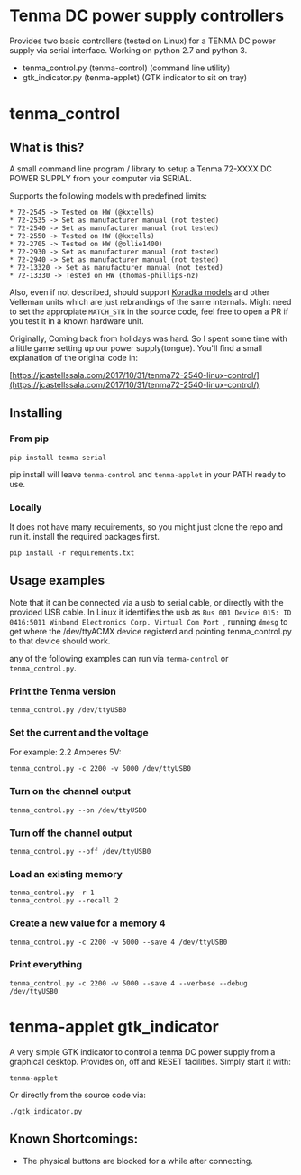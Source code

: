 # Tenma DC power supply controllers

Provides two basic controllers (tested on Linux) for a TENMA DC power supply via serial interface. Working on python 2.7 and python 3.

 * tenma_control.py (tenma-control) (command line utility)
 * gtk_indicator.py (tenma-applet) (GTK indicator to sit on tray)

# tenma_control

## What is this?

A small command line program / library to setup a Tenma 72-XXXX DC POWER SUPPLY from your computer via SERIAL. 

Supports the following models with predefined limits:

    * 72-2545 -> Tested on HW (@kxtells)
    * 72-2535 -> Set as manufacturer manual (not tested)
    * 72-2540 -> Set as manufacturer manual (not tested)
    * 72-2550 -> Tested on HW (@kxtells)
    * 72-2705 -> Tested on HW (@ollie1400)
    * 72-2930 -> Set as manufacturer manual (not tested)
    * 72-2940 -> Set as manufacturer manual (not tested)
    * 72-13320 -> Set as manufacturer manual (not tested)
    * 72-13330 -> Tested on HW (thomas-phillips-nz)

Also, even if not described, should support [Koradka
models](https://sigrok.org/wiki/Korad_KAxxxxP_series) and other Velleman units
which are just rebrandings of the same internals. Might need to set the
appropiate `MATCH_STR` in the source code, feel free to open a PR if you test
it in a known hardware unit.

Originally, Coming back from holidays was hard. So I spent some time with a
little game setting up our power supply(tongue). You'll find a small
explanation of the original code in:

[https://jcastellssala.com/2017/10/31/tenma72-2540-linux-control/](https://jcastellssala.com/2017/10/31/tenma72-2540-linux-control/)

## Installing

### From pip

    pip install tenma-serial

pip install will leave `tenma-control` and `tenma-applet` in your PATH ready to use.

### Locally

It does not have many requirements, so you might just clone the repo and run it. install the required packages first.

	pip install -r requirements.txt


## Usage examples

Note that it can be connected via a usb to serial cable, or directly with the
provided USB cable. In Linux it identifies the usb as `Bus 001 Device 015: ID
0416:5011 Winbond Electronics Corp. Virtual Com Port `, running `dmesg` to get
where the /dev/ttyACMX device registerd and pointing tenma_control.py to that
device should work.

any of the following examples can run via `tenma-control` or `tenma_control.py`.

### Print the Tenma version

	tenma_control.py /dev/ttyUSB0

### Set the current and the voltage

For example: 2.2 Amperes 5V:

	tenma_control.py -c 2200 -v 5000 /dev/ttyUSB0

### Turn on the channel output

	tenma_control.py --on /dev/ttyUSB0

### Turn off the channel output

	tenma_control.py --off /dev/ttyUSB0

### Load an existing memory

	tenma_control.py -r 1
	tenma_control.py --recall 2

### Create a new value for a memory 4

	tenma_control.py -c 2200 -v 5000 --save 4 /dev/ttyUSB0

### Print everything

	tenma_control.py -c 2200 -v 5000 --save 4 --verbose --debug /dev/ttyUSB0

# tenma-applet gtk_indicator

A very simple GTK indicator to control a tenma DC power supply from a graphical desktop. Provides on, off and RESET facilities. Simply start it with:

    tenma-applet

Or directly from the source code via:

	./gtk_indicator.py

## Known Shortcomings:
 * The physical buttons are blocked for a while after connecting.
